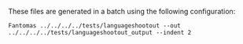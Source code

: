 These files are generated in a batch using the following configuration:

	Fantomas ../../../../tests/languageshootout --out ../../../../tests/languageshootout_output --indent 2